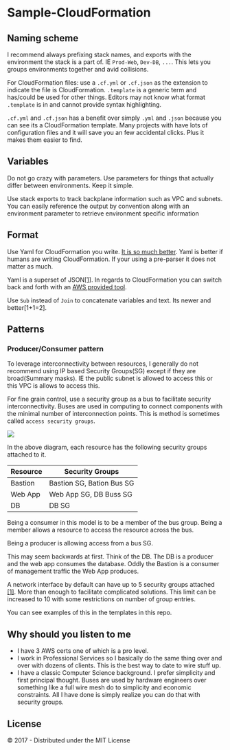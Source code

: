# Sample-CloudFormation

## Naming scheme
I recommend always prefixing stack names, and exports with the environment the stack is a part of. IE `Prod-Web`, `Dev-DB`, `...`. This lets you groups environments together and avid collisions.

For CloudFormation files: use a `.cf.yml` or `.cf.json` as the extension to indicate the file is CloudFormation. `.template` is a generic term and has/could be used for other things. Editors may not know what format `.template` is in and cannot provide syntax highlighting.

`.cf.yml` and `.cf.json` has a benefit over simply `.yml` and `.json`   because you can see its a CloudFormation template. Many projects with have lots of configuration files and it will save you an few accidental clicks. Plus it makes them easier to find.

## Variables
Do not go crazy with parameters. Use parameters for things that actually differ between environments. Keep it simple.

Use stack exports to track backplane information such as VPC and subnets. You can easily reference the output by convention along with an environment parameter to retrieve environment specific information

## Format
Use Yaml for CloudFormation you write. [It is so much better](https://www.trek10.com/blog/cloudformation-yaml-and-why-its-awesome/). Yaml is better if humans are writing CloudFormation. If your using a pre-parser it does not matter as much.

Yaml is a superset of JSON[[1]](https://stackoverflow.com/questions/1726802/what-is-the-difference-between-yaml-and-json-when-to-prefer-one-over-the-other). In regards to CloudFormation you can switch back and forth with an [AWS provided tool](https://github.com/awslabs/aws-cfn-template-flip).

Use `Sub` instead of `Join` to concatenate variables and text. Its newer and better[1+1=2].

## Patterns
### Producer/Consumer pattern
To leverage interconnectivity between resources, I generally do not recommend using IP based Security Groups(SG) except if they are broad(Summary masks). IE the public subnet is allowed to access this or this VPC is allows to access this.

For fine grain control, use a security group as a bus to facilitate security interconnectivity. Buses are used in computing to connect components with the minimal number of interconnection points. This is method is sometimes called `access security groups`.

![](images/producer-consumer.png)

In the above diagram, each resource has the following security groups attached to it.

| Resource | Security Groups |
| --- | --- |
| Bastion | Bastion SG, Bation Bus SG |
| Web App | Web App SG, DB Buss SG |
| DB | DB SG |

Being a consumer in this model is to be a member of the bus group. Being a member allows a resource to access the resource across the bus.

Being a producer is allowing access from a bus SG.

This may seem backwards at first. Think of the DB. The DB is a producer and the web app consumes the database. Oddly the Bastion is a consumer of management traffic the Web App produces.

A network interface by default can have up to 5 security groups attached [[1]](http://docs.aws.amazon.com/AmazonVPC/latest/UserGuide/VPC_Appendix_Limits.html#vpc-limits-security-groups). More than enough to facilitate complicated solutions. This limit can be increased to 10 with some restrictions on number of group entries.

You can see examples of this in the templates in this repo.

## Why should you listen to me
- I have 3 AWS certs one of which is a pro level.
- I work in Professional Services so I basically do the same thing over and over with dozens of clients. This is the best way to date to wire stuff up.
- I have a classic Computer Science background. I prefer simplicity and first principal thought. Buses are used by hardware engineers over something like a full wire mesh do to simplicity and economic constraints. All I have done is simply realize you can do that with security groups.

## License
© 2017 - Distributed under the MIT License
